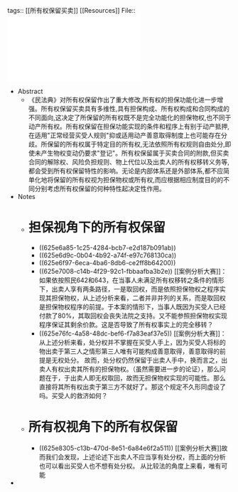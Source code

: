 tags:: [[所有权保留买卖]] [[Resources]]
File:: ![周_2022_所有权保留买卖的体系性反思——担保构成、所有权构成及合同构成的纠葛与梳理.pdf](../assets/周_2022_所有权保留买卖的体系性反思——担保构成、所有权构成及合同构成的纠葛与梳理_1650351821437_0.pdf)

- Abstract
	- 《民法典》对所有权保留作出了重大修改,所有权的担保功能化进一步增强。所有权保留买卖具有多维性,具有担保构成、所有权构成和合同构成的不同面向,这决定了所保留的所有权既不是完全功能化的担保物权,也不同于动产所有权。所有权保留在担保功能实现的条件和程序上有别于动产抵押,在适用"正常经营买受人规则"抑或适用动产善意取得制度上也可能存在分歧。所保留的所有权属于特定目的所有权,无法依照所有权规则自由处分,即使未产生物权变动仍要求"登记"。所有权保留属于买卖合同的附款,但买卖合同的解除权、风险负担规则、物上代位以及出卖人的所有权移转义务等,都会受到所有权保留特性的影响。无论是内部体系还是外部体系,都不应简单化地将保留的所有权视为担保物权或所有权,而应根据相应制度目的的不同分别考虑所有权保留的何种特性起决定性作用。
- Notes
	- # 担保视角下的所有权保留
		- ((625e6a85-1c25-4284-bcb7-e2d187b091ab))
		- ((625e6d9c-0b04-4b92-a74f-e97c768130ca))
		- ((625e6f97-6eca-4ba6-8db6-ce2ff8b64200))
		- ((625e7008-c14b-4f29-92c1-fbbaafba3b2e))
		  [[案例分析大赛]]：如果依按照民642和643，在当事人未满足所有权移转之条件的情形下，出卖人享有两条路径，一是取回权，而是依照担保物权之程序实现其担保物权，从上述分析来看，二者并非并列的关系，而是取回权是担保物权程序的前提。于本案的情形下，当事人既因为买受人已经付款了80%，其取回权会丧失法院之支持。又不能参照担保物权实现程序保证其剩余价款。这是否导致了所有权事实上的完全移转？
		- ((625e76fc-4a58-48dc-bef6-f7a83eaf37e5))
		  [[案例分析大赛]]：从上述分析来看，处分权并不掌握在买受人手上，因为买受人将标的物出卖于第三人之情形第三人唯有可能构成善意取得，善意取得的前提是无权处分。
		  故而，处分权仍然保留于出卖人手中，换而言之，出卖人有权出卖其所有的担保物权。（虽然需要进一步的论证），那么问题在于，于出卖人即无权取回，故而无担保物权实现的可能性。那么直接将其所有权出卖于第三方不就好了。那这个规定不久形同虚设了吗。买受人的救济如何？
	- # 所有权视角下的所有权保留
		- ((625e8305-c13b-470d-8e51-6a84e6f2a511))
		  [[案例分析大赛]]故而我们会发现，上述论述下出卖人不应当享有处分权，而上面的分析也可以看出买受人也不想有处分权。
		  从比较法的角度上来看，唯有可能
-